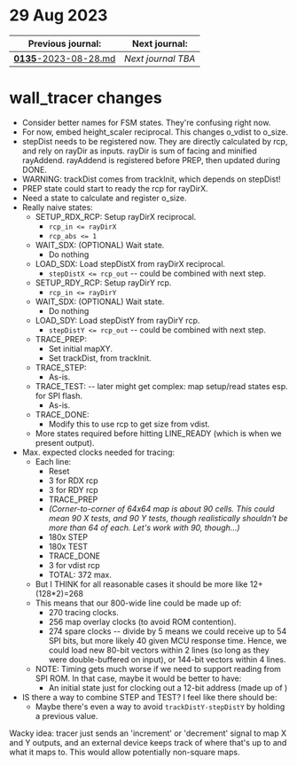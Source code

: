 # 29 Aug 2023

| Previous journal: | Next journal: |
|-|-|
| [**0135**-2023-08-28.md](./0135-2023-08-28.md) | *Next journal TBA* |

# wall_tracer changes

*   Consider better names for FSM states. They're confusing right now.
*   For now, embed height_scaler reciprocal.
    This changes o_vdist to o_size.
*   stepDist needs to be registered now. They are directly calculated by rcp, and rely on rayDir as inputs. rayDir is sum of facing and minified rayAddend. rayAddend is registered before PREP, then updated during DONE.
*   WARNING: trackDist comes from trackInit, which depends on stepDist!
*   PREP state could start to ready the rcp for rayDirX.
*   Need a state to calculate and register o_size.
*   Really naive states:
    *   SETUP_RDX_RCP: Setup rayDirX reciprocal.
        *   `rcp_in <= rayDirX`
        *   `rcp_abs <= 1`
    *   WAIT_SDX: (OPTIONAL) Wait state.
        *   Do nothing
    *   LOAD_SDX: Load stepDistX from rayDirX reciprocal.
        *   `stepDistX <= rcp_out` -- could be combined with next step.
    *   SETUP_RDY_RCP: Setup rayDirY rcp.
        *   `rcp_in <= rayDirY`
    *   WAIT_SDX: (OPTIONAL) Wait state.
        *   Do nothing
    *   LOAD_SDY: Load stepDistY from rayDirY rcp.
        *   `stepDistY <= rcp_out` -- could be combined with next step.
    *   TRACE_PREP:
        *   Set initial mapXY.
        *   Set trackDist, from trackInit.
    *   TRACE_STEP:
        *   As-is.
    *   TRACE_TEST: -- later might get complex: map setup/read states esp. for SPI flash.
        *   As-is.
    *   TRACE_DONE:
        *   Modify this to use rcp to get size from vdist.
    *   More states required before hitting LINE_READY (which is when we present output).
*   Max. expected clocks needed for tracing:
    *   Each line:
        *   Reset
        *   3 for RDX rcp
        *   3 for RDY rcp
        *   TRACE_PREP
        *   *(Corner-to-corner of 64x64 map is about 90 cells. This could mean 90 X tests, and 90 Y tests, though realistically shouldn't be more than 64 of each. Let's work with 90, though...)*
        *   180x STEP
        *   180x TEST
        *   TRACE_DONE
        *   3 for vdist rcp
        *   TOTAL: 372 max.
    *   But I THINK for all reasonable cases it should be more like 12+(128*2)=268
    *   This means that our 800-wide line could be made up of:
        *   270 tracing clocks.
        *   256 map overlay clocks (to avoid ROM contention).
        *   274 spare clocks -- divide by 5 means we could receive up to 54 SPI bits, but more likely 40 given MCU response time. Hence, we could load new 80-bit vectors within 2 lines (so long as they were double-buffered on input), or 144-bit vectors within 4 lines.
    *   NOTE: Timing gets much worse if we need to support reading from SPI ROM. In that case, maybe it would be better to have:
        *   An initial state just for clocking out a 12-bit address (made up of )
*   IS there a way to combine STEP and TEST? I feel like there should be:
    *   Maybe there's even a way to avoid `trackDistY-stepDistY` by holding a previous value.

Wacky idea: tracer just sends an 'increment' or 'decrement' signal to map X and Y outputs, and an external device keeps track of where that's up to and what it maps to. This would allow potentially non-square maps.
